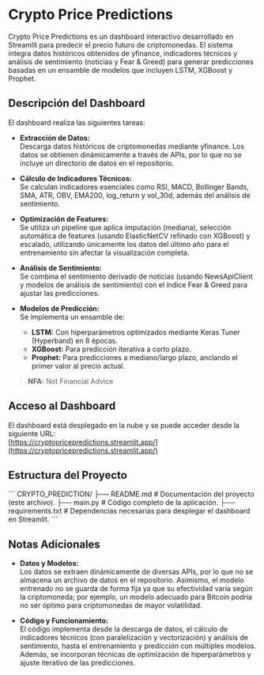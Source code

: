 # Crypto Price Predictions

Crypto Price Predictions es un dashboard interactivo desarrollado en Streamlit para predecir el precio futuro de criptomonedas. El sistema integra datos históricos obtenidos de yfinance, indicadores técnicos y análisis de sentimiento (noticias y Fear & Greed) para generar predicciones basadas en un ensamble de modelos que incluyen LSTM, XGBoost y Prophet.

## Descripción del Dashboard

El dashboard realiza las siguientes tareas:

- **Extracción de Datos:**  
  Descarga datos históricos de criptomonedas mediante yfinance. Los datos se obtienen dinámicamente a través de APIs, por lo que no se incluye un directorio de datos en el repositorio.

- **Cálculo de Indicadores Técnicos:**  
  Se calculan indicadores esenciales como RSI, MACD, Bollinger Bands, SMA, ATR, OBV, EMA200, log_return y vol_30d, además del análisis de sentimiento.

- **Optimización de Features:**  
  Se utiliza un pipeline que aplica imputación (mediana), selección automática de features (usando ElasticNetCV refinado con XGBoost) y escalado, utilizando únicamente los datos del último año para el entrenamiento sin afectar la visualización completa.

- **Análisis de Sentimiento:**  
  Se combina el sentimiento derivado de noticias (usando NewsApiClient y modelos de análisis de sentimiento) con el índice Fear & Greed para ajustar las predicciones.

- **Modelos de Predicción:**  
  Se implementa un ensamble de:
  - **LSTM:** Con hiperparámetros optimizados mediante Keras Tuner (Hyperband) en 8 épocas.
  - **XGBoost:** Para predicción iterativa a corto plazo.
  - **Prophet:** Para predicciones a mediano/largo plazo, anclando el primer valor al precio actual.

> **NFA:** Not Financial Advice

## Acceso al Dashboard

El dashboard está desplegado en la nube y se puede acceder desde la siguiente URL:  
[https://cryptopricepredictions.streamlit.app/](https://cryptopricepredictions.streamlit.app/)

## Estructura del Proyecto

\`\`\`
CRYPTO_PREDICTION/
├── README.md               # Documentación del proyecto (este archivo).
├── main.py                 # Código completo de la aplicación.
├── requirements.txt        # Dependencias necesarias para desplegar el dashboard en Streamlit.
\`\`\`


## Notas Adicionales

- **Datos y Modelos:**  
  Los datos se extraen dinámicamente de diversas APIs, por lo que no se almacena un archivo de datos en el repositorio. Asimismo, el modelo entrenado no se guarda de forma fija ya que su efectividad varía según la criptomoneda; por ejemplo, un modelo adecuado para Bitcoin podría no ser óptimo para criptomonedas de mayor volatilidad.

- **Código y Funcionamiento:**  
  El código implementa desde la descarga de datos, el cálculo de indicadores técnicos (con paralelización y vectorización) y análisis de sentimiento, hasta el entrenamiento y predicción con múltiples modelos. Además, se incorporan técnicas de optimización de hiperparámetros y ajuste iterativo de las predicciones.


